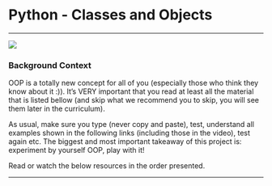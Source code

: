 # Python - Classes and Objects
<hr>
<img src="https://s3.amazonaws.com/intranet-projects-files/holbertonschool-higher-level_programming+/247/oop-meme.jpg"/>

### Background Context
OOP is a totally new concept for all of you (especially those who think they know about it :)). It’s VERY important that you read at least all the material that is listed bellow (and skip what we recommend you to skip, you will see them later in the curriculum).

As usual, make sure you type (never copy and paste), test, understand all examples shown in the following links (including those in the video), test again etc. The biggest and most important takeaway of this project is: experiment by yourself OOP, play with it!

Read or watch the below resources in the order presented.

<hr>
